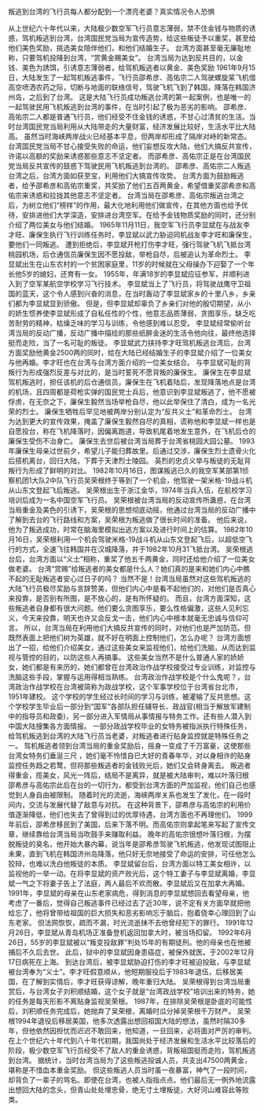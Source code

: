 叛逃到台湾的飞行员每人都分配到一个漂亮老婆？真实情况令人恐惧


从上世纪六十年代以来，大陆极少数空军飞行员意志薄弱，禁不住金钱与物质的诱惑，驾机叛逃到台湾，台湾国民党当局为宣传造势，给这些叛徒予以重奖，甚至给他们美色奖励，挑选美女陪伴他们，和他们结婚生子。 台湾方面甚至毫无廉耻地称，只要驾机投降到台湾，“赏黄金赐美女”。 台湾当局为达到反共目的，以金钱、美色为誘饵，引诱意志薄弱者，给驾机叛逃者以黄金、美色奖励 1961年9月15日，大陆发生了一起驾机叛逃事件，飞行员邵希彦、高佑宗二人驾驶螺旋桨飞机借高空喷洒农药之际，切断与地面的联络信号，驾驶飞机飞到了韩国，降落在韩国济州岛，之后到了台湾。 这是大陆飞行员成功叛逃台湾的第一起案例，也是唯一的一起驾驶民用飞机叛逃到台湾的事件，在当时引起了极为恶劣的影响。 邵希彦、高佑宗二人都是普通飞行员，他们经受不住金钱的诱惑，不甘心过清贫的生活。当时台湾国民党当局利用从大陆带走的大量财富，经济发展比较好，生活水平比大陆高。 虽然当时海峡两岸战火已经基本平息，但两岸却形成了隔岸对峙的新常态。 台湾国民党当局不甘心接受失败的命运，他们妄想反攻大陆，他们大搞反共宣传，许诺以高额的奖励来诱惑那些意志不坚定者。 而邵希彦、高佑宗正是在台湾国民党当局反共宣传的鼓惑下驾驶民用飞机叛逃到台湾的。 邵希彦、高佑宗二人叛逃台湾之后，台湾方面如获至宝，利用他们大搞宣传攻势。 台湾方面为鼓励叛逃者，给予邵希彦和高佑宗重奖，共奖励了他们五百两黄金，希望借重奖邵希彦和高佑宗来诱惑和拉拢其他意志不坚定者。 台湾当局在邵希彦、高佑宗叛逃台湾之后，为树立他们“榜样”的作用，最大化地利用他们做宣传，在其他方面也给予优待，安排进他们大学深造，安排进台湾空军。在给予金钱物质奖励的同时，还分别介绍了两位美女与他们结婚。 1965年11月11日，我空军飞行员李显斌在与战友李才旺、廉保生执行飞行训练任务时，李显斌以武力胁迫同机战友李才旺和廉保生，要他们一同叛逃。 遭到拒绝后，李显斌开枪打伤李才旺，强行驾驶飞机飞抵台湾桃园机场，后仓通信员廉保生因不愿投敌，举枪自尽，后被追认为革命烈士。 李显斌出生在山东农村的一个贫困家庭里，11岁的时候就在父母操办下迎娶了一个年长他5岁的媳妇，还育有一女。 1955年，年满18岁的李显斌应征参军，并顺利进入到了空军某航空学校学习飞行技术。 李显斌当上了飞行员，将驾驶战鹰守卫祖国的蓝天，这个令人感到兴奋的消息，在当时轰动了李显斌家乡的十里八乡，乡亲们都为李显斌显到骄傲。 但是，但李显斌却辜负了乡亲们对他的殷切期望，从小的娇生惯养使李显斌形成了自私任性的个性，他意志品质薄弱，贪图享乐，缺乏吃苦耐劳的精神，枯燥乏味的学习与训练，令他感到难以忍受。 李显斌经常偷听台湾当局的反动广播，反动广播中描绘的那些纸醉金迷的生活令他向往，最终他选择挺而走险，当了一名可耻的叛徒。 李显斌武力挟持李才旺驾机叛逃台湾后，台湾方面奖励他黄金2500两的同时，给在大陆已经结婚生子的李显斌介绍了一位美女与他再婚。李才旺也在台湾与台湾方面介绍的一位美女结合。 与李显斌可耻的背叛行为形成强烈反差与对比的，是当时誓死不愿背叛的廉保生。 廉保生在李显斌驾机叛逃时，担任该机的后仓通信员，廉保生在飞机着陆后，发现降落地点是台湾的机场，且四周都是荷枪实弹的国民党士兵后，他意识到李显斌叛逃了，他不愿被俘虏，在无奈之下，廉保生毅然当场举枪自尽，他以此举保住了清白，成为一名光荣的烈士。 廉保生牺牲后罕见地被两岸分别认定为“反共义士”和革命烈士。 台湾为达到更大的宣传效果，掩盖了廉保生毅然自尽的真相，谎称他和李显斌一样也是自愿投台，称在飞机降落时，因偏离跑道，导致机尾着地发生意外，在飞机后仓的廉保生受伤不治身亡。 廉保生去世后被台湾当局葬于台湾省桃园大园公墓。 1993年廉保生母亲过世前夕，希望儿子能归葬故里。后通过交涉，廉保生烈士遗骨火化后搭机离台，回归大陆，下葬于天津烈士陵园。 英烈的忠贞义举与叛徒的无耻背叛行为形成了鲜明的对比。 1982年10月16日，图谋叛逃已久的我空军某部第1侦察机团1大队2中队飞行员吴荣根终于等到了一个机会，他驾驶一架米格-19战斗机从山东文登起飞后叛逃。 吴荣根出生于浙江金华，1974年当兵入伍，在航校学习培训后成为一名中国空军飞行员。 吴荣根被台湾当局的反动宣传所蛊惑，在台湾当局重金及美色的引诱下，吴荣根的思想彻底动摇，他通过台湾当局的反动广播中了解到去台的飞行路线和方案，吴荣根为叛逃做了很长时间的准备。 他后来说，他为了叛逃成功，时常在脑海里模拟出逃方案以及进行时间上的估算。 1982年10月16日，吴荣根利用一个机会驾驶米格-19战斗机从山东文登起飞后，以超低空飞行的方式，全速飞往韩国并在汉城降落，并于1982年10月31飞抵台湾。 吴荣根逃台后，台湾方面以“义士”相称，重奖了他五千两黄金，同时还给他介绍了一位美女做老婆。 台湾“赏赐”给叛逃者的美女都是什么人？她们真的是来和她们内心中瞧不起的无耻叛逃者安心过日子的吗？ 当然不是！台湾当局虽然对这些驾机叛逃的大陆飞行员极尽奖励与言辞赞美，但他们内心中是看不起他们的，对他们是否真心来投靠，是否别有所图，是不放心的，是有所怀疑的。 而且，台湾方面深知，这些叛逃者自身都有很大问题。他们要么贪图享乐，要么性格偏激，这些人见利忘义，今天来投靠，明天也许又会反戈一击，他们内心中根本就毫无忠诚与信仰可言。 所以，台湾当局在利用他们大搞反共宣传的同时，对他们也是严加防范。但既然表面上把他们树为英雄，就不好在明面上控制他们，怎么办呢？ 台湾方面想出了一招，给他们介绍美女，通过这些美女来监视他们，给他们洗脑，从而达到监视与管控的目的，以防这些人再搞事。 这些美女当然不是什么普通人家的娇娇女，她们都是有来历的，她们都曾在台湾政治作战学校接受过专业训练，对监控与洗脑这些手段，掌握与运用得相当熟练。 台湾政治作战学校是个什么鬼呢？，台湾政治作战学校在台湾被简称为政战学校，这个军事学校位于台湾省台北市，1951年建校。 这个学校的学生经过长时间的学习与训练，被灌输了反共思想。这个学校学生毕业后一部分到“国军”各部队担任辅导长、政战官(相当于解放军建制中的指导员和政委)，另一部分进入军情局从事情报与特务工作。还有些人潜入到中国大陆搜集各方面情报。 一部分政战学校毕业的女特务被指派执行特殊任务，给驾机叛逃到台湾的大陆飞行员当老婆，对叛逃者进行贴身监控就是特殊任务之一。 驾机叛逃者领到台湾当局的重金奖励后，摇身一变成了千万富豪，这使那些台湾女特务们垂涎三尺 ，她们毫不怜惜自已大好的青春年华，对以身相许的贴身监控任务趋之若鹜，但将那些叛逃者的金钱败光后，她们又会转身离去。 叛逃者得重金，揽美女，风光一阵后，结局不是离异，就是被大陆审判，难以叶落归根 邵希彦与高佑宗此后在台的一切行为，都受到台湾方面的严加监视，他们自己也感觉到人身自由被限制。 随着时光的流逝，海峡两岸关系也发生了发化，在一段时间内，交流与发展代替了敌意与对抗。 在这种背景下，邵希彦与高佑宗的利用价值逐渐降低，他们也失去了曾得到过的优厚待遇，台湾方面也不再理他们。 1999年前后，邵希彦移民到了美国，后来下落不明。而高佑宗则拿起笔来写起了宣传文章，继续靠给台湾当局当吹鼓手来赚取利益。 晚年的高佑宗很想叶落归根，为摆脱叛徒的臭名，他开始大暴内幕，说当年是邵希彦驾驶飞机叛逃，他发现试图阻止未果，直到飞机在韩国济州岛降落，他只好无奈地接受了命运的安排，可任他怎么狡辩，也难以洗白他叛徒的本质。 李显斌留台后，台湾方面以特工美女相许，以监视他的一举一动。在将李显斌的资产败光后，这个特工妻子与李显斌离婚，李显斌一气之下将妻子告上了法庭，两人最后不欢而散。李显斌后又在加拿大再婚。 1991年，李显斌的母亲在山东老家病危，得到消息的李显斌想回去看望母亲，他考虑了一番后，觉得自己叛逃事件已经过去了近30年，说不定有关方面早就把他给忘了，他将曾带给祖国的巨大损失和恶劣影响忘于脑后，抱着侥幸心理回到了山东老家。 但法网恢恢，疏而不漏，时光流逝抹不去他曾经犯下的罪行。 1991年12月26日，李显斌从青岛机场正准备登机返回加拿大时，被当场扣留。 1992年6月26日，55岁的李显斌被以“叛变投敌罪”判处15年的有期徒刑。他的母亲也在他被捕后不久后去世。 此后，狱中的李显斌因身患癌症，被保外就医。于2002年12月17日病死在上海。 到达台湾后，被李显斌胁迫打伤的李才旺被迫投敌，与李显斌被台湾奉为“义士”。李才旺假意顺从，他短期服役后于1983年退伍，后移居美国，在了解到实情后，李才旺获得谅解，晚年重归大陆。 吴荣根得到台湾当局重赏后，与台湾女子刘积顺结婚，这个女子就是“台湾政战学校”培训出来的特务，她的任务是每天形影不离贴身监视吴荣根。 1987年，在排除吴荣根是卧底的可能性后，刘积顺任务完成后，她抛弃了吴荣根，离婚时瓜分掉吴荣根千万财产。 吴荣根1994年退役后移居美国，他多次透露出想回祖国大陆的想法，虽然时隔30多年，但他依然因担忧而迟迟不敢回来，他知道，一旦回来，必将面对严厉的审判。 在上个世纪六十年代到八十年代初期，我国尚处于经济发展和生活水平比较落后的阶段，极少数空军飞行员经受不了敌人的重金诱惑，背叛祖国挺而走险，驾机叛逃到台湾。 据统计，当时台湾当局为了这些叛逃投诚人员，共支出47500两黄金，堪称是不惜血本重金奖励。 但这些叛逃人员当时虽一夜暴富，神气了一段时间，却背负了一辈子的骂名。即使在台湾，也被人指指点点。他们最后无一例外地流露出想回大陆的念头，但青山处处埋忠骨，绝无寸土埋叛徒，大好河山难容此等败类。
